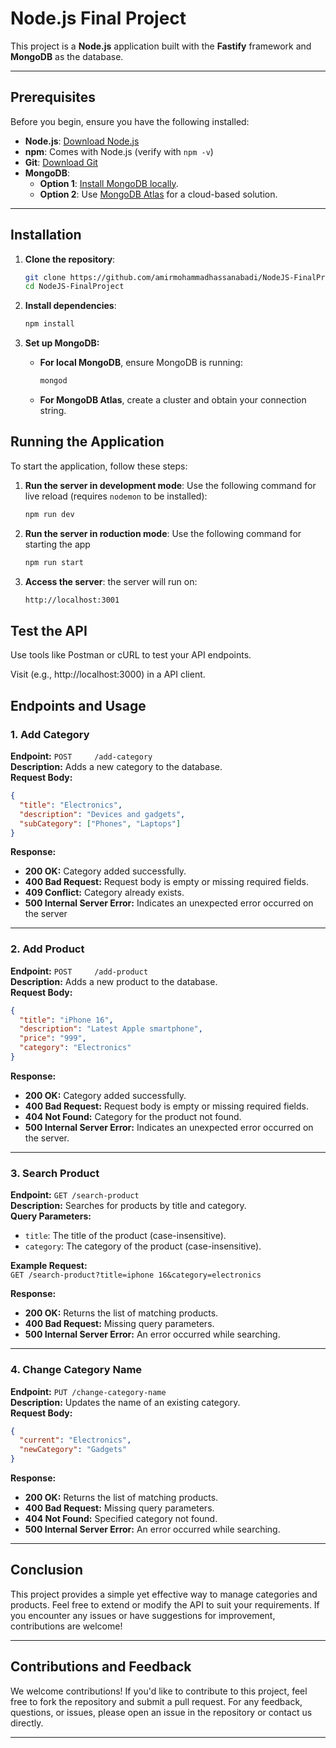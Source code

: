 # Node.js Final Project

This project is a **Node.js** application built with the **Fastify** framework and **MongoDB** as the database.

---

## Prerequisites

Before you begin, ensure you have the following installed:

- **Node.js**: [Download Node.js](https://nodejs.org/)
- **npm**: Comes with Node.js (verify with `npm -v`)
- **Git**: [Download Git](https://git-scm.com/downloads)
- **MongoDB**:
  - **Option 1**: [Install MongoDB locally](https://www.mongodb.com/try/download/community).
  - **Option 2**: Use [MongoDB Atlas](https://www.mongodb.com/cloud/atlas) for a cloud-based solution.

---

## Installation

1. **Clone the repository**:
   ```bash
   git clone https://github.com/amirmohammadhassanabadi/NodeJS-FinalProject.git
   cd NodeJS-FinalProject
   ```

2. **Install dependencies**:
    ```bash
    npm install
    ```

3. **Set up MongoDB:**
    - **For local MongoDB**, ensure MongoDB is running:
        ```bash
        mongod
        ```
    - **For MongoDB Atlas**, create a cluster and obtain your connection string.

## Running the Application

To start the application, follow these steps:

1. **Run the server in development mode**:
   Use the following command for live reload (requires `nodemon` to be installed):
   ```bash
   npm run dev
   ```
2. **Run the server in roduction mode**:
   Use the following command for starting the app
   ```bash
   npm run start
   ```

3. **Access the server**: the server will run on:
   ```bash
   http://localhost:3001
   ```

## Test the API
Use tools like Postman or cURL to test your API endpoints.

Visit (e.g., http://localhost:3000) in a API client.

## Endpoints and Usage

### 1. **Add Category**
**Endpoint:** `POST     /add-category`  
**Description:** Adds a new category to the database.  
**Request Body:**
```json
{
  "title": "Electronics",
  "description": "Devices and gadgets",
  "subCategory": ["Phones", "Laptops"]
}
```

**Response:**

* **200 OK:** Category added successfully.
* **400 Bad Request:** Request body is empty or missing required fields.
* **409 Conflict:** Category already exists.
* **500 Internal Server Error:** Indicates an unexpected error occurred on the server

---

### 2. **Add Product**
**Endpoint:** `POST     /add-product`  
**Description:** Adds a new product to the database.  
**Request Body:**
```json
{
  "title": "iPhone 16",
  "description": "Latest Apple smartphone",
  "price": "999",
  "category": "Electronics"
}
```

**Response:**

* **200 OK:** Category added successfully.
* **400 Bad Request:** Request body is empty or missing required fields.
* **404 Not Found:** Category for the product not found.
* **500 Internal Server Error:** Indicates an unexpected error occurred on the server.

---

### 3. **Search Product**

**Endpoint:** `GET /search-product`  
**Description:** Searches for products by title and category.  
**Query Parameters:**

- `title`: The title of the product (case-insensitive).  
- `category`: The category of the product (case-insensitive).

**Example Request:**  
`GET /search-product?title=iphone 16&category=electronics`

**Response:**

- **200 OK:** Returns the list of matching products.  
- **400 Bad Request:** Missing query parameters.  
- **500 Internal Server Error:** An error occurred while searching.

---

### 4. **Change Category Name**

**Endpoint:** `PUT /change-category-name`  
**Description:** Updates the name of an existing category.  
**Request Body:**
```json
{
  "current": "Electronics",
  "newCategory": "Gadgets"
}
```

**Response:**

* **200 OK:** Returns the list of matching products.  
* **400 Bad Request:** Missing query parameters.  
* **404 Not Found:** Specified category not found.
* **500 Internal Server Error:** An error occurred while searching.

---

## Conclusion

This project provides a simple yet effective way to manage categories and products. Feel free to extend or modify the API to suit your requirements. If you encounter any issues or have suggestions for improvement, contributions are welcome!

---

## Contributions and Feedback

We welcome contributions! If you'd like to contribute to this project, feel free to fork the repository and submit a pull request. For any feedback, questions, or issues, please open an issue in the repository or contact us directly.

---